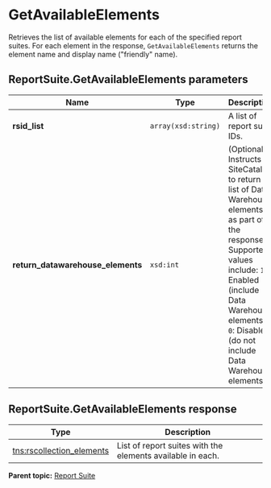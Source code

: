 # GetAvailableElements

Retrieves the list of available elements for each of the specified report suites. For each element in the response, `GetAvailableElements` returns the element name and display name \("friendly" name\).

## ReportSuite.GetAvailableElements parameters

|Name|Type|Description|
|----|----|-----------|
|**rsid\_list** |`array(xsd:string)` |A list of report suite IDs.|
|**return\_datawarehouse\_elements** |`xsd:int` | \(Optional\) Instructs SiteCatalyst to return a list of Data Warehouse elements as part of the response. Supported values include: `1`: Enabled \(include Data Warehouse elements\) `0`: Disabled \(do not include Data Warehouse elements\) |

## ReportSuite.GetAvailableElements response

|Type|Description|
|----|-----------|
|[tns:rscollection\_elements](../../data_types/r_rscollection_elements.md#) |List of report suites with the elements available in each.|

**Parent topic:** [Report Suite](../../methods/report_suite/c_api_admin_methods_repsuite.md)

